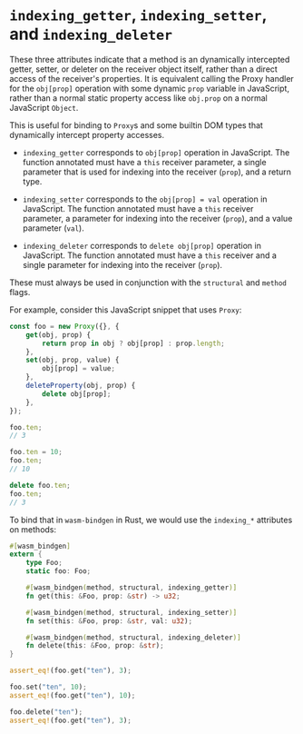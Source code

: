 # `indexing_getter`, `indexing_setter`, and `indexing_deleter`

These three attributes indicate that a method is an dynamically intercepted
getter, setter, or deleter on the receiver object itself, rather than a direct
access of the receiver's properties. It is equivalent calling the Proxy handler
for the `obj[prop]` operation with some dynamic `prop` variable in JavaScript,
rather than a normal static property access like `obj.prop` on a normal
JavaScript `Object`.

This is useful for binding to `Proxy`s and some builtin DOM types that
dynamically intercept property accesses.

* `indexing_getter` corresponds to `obj[prop]` operation in JavaScript. The
  function annotated must have a `this` receiver parameter, a single parameter
  that is used for indexing into the receiver (`prop`), and a return type.

* `indexing_setter` corresponds to the `obj[prop] = val` operation in
  JavaScript. The function annotated must have a `this` receiver parameter, a
  parameter for indexing into the receiver (`prop`), and a value parameter
  (`val`).

* `indexing_deleter` corresponds to `delete obj[prop]` operation in
  JavaScript. The function annotated must have a `this` receiver and a single
  parameter for indexing into the receiver (`prop`).

These must always be used in conjunction with the `structural` and `method`
flags.

For example, consider this JavaScript snippet that uses `Proxy`:

```js
const foo = new Proxy({}, {
    get(obj, prop) {
        return prop in obj ? obj[prop] : prop.length;
    },
    set(obj, prop, value) {
        obj[prop] = value;
    },
    deleteProperty(obj, prop) {
        delete obj[prop];
    },
});

foo.ten;
// 3

foo.ten = 10;
foo.ten;
// 10

delete foo.ten;
foo.ten;
// 3
```

To bind that in `wasm-bindgen` in Rust, we would use the `indexing_*` attributes
on methods:

```rust
#[wasm_bindgen]
extern {
    type Foo;
    static foo: Foo;

    #[wasm_bindgen(method, structural, indexing_getter)]
    fn get(this: &Foo, prop: &str) -> u32;

    #[wasm_bindgen(method, structural, indexing_setter)]
    fn set(this: &Foo, prop: &str, val: u32);

    #[wasm_bindgen(method, structural, indexing_deleter)]
    fn delete(this: &Foo, prop: &str);
}

assert_eq!(foo.get("ten"), 3);

foo.set("ten", 10);
assert_eq!(foo.get("ten"), 10);

foo.delete("ten");
assert_eq!(foo.get("ten"), 3);
```
